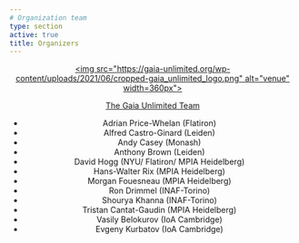 ```yaml
---
# Organization team
type: section
active: true
title: Organizers
---
```


<div markdown="1" class="col-md-12" style="text-align:center;">

[<img src="https://gaia-unlimited.org/wp-content/uploads/2021/06/cropped-gaia_unlimited_logo.png" alt="venue" width=360px">](https://gaia-unlimited.org)

[The Gaia Unlimited Team](https://gaia-unlimited.org/team)

* Adrian Price-Whelan (Flatiron)
* Alfred Castro-Ginard (Leiden)
* Andy Casey (Monash)
* Anthony Brown (Leiden)
* David Hogg (NYU/ Flatiron/ MPIA Heidelberg)
* Hans-Walter Rix (MPIA Heidelberg)
* Morgan Fouesneau (MPIA Heidelberg)
* Ron Drimmel (INAF-Torino)
* Shourya Khanna (INAF-Torino)
* Tristan Cantat-Gaudin (MPIA Heidelberg)
* Vasily Belokurov (IoA Cambridge)
* Evgeny Kurbatov (IoA Cambridge)


<a href="https://github.com/gaia-unlimited/community-workshop2/discussions" aria-label=envelope>
<i class="fa-brands fa-slack" style="font-size:36px;"></i>
</a>
<a href="https://github.com/gaia-unlimited" aria-label=envelope>
<i class="fa-brands fa-github" style="font-size:36px;"></i></i>
</a>
<a href="" aria-label=envelope>
<i class="fas fa-envelope big-icon" style="font-size:36px;"></i>
</a>

</div>
